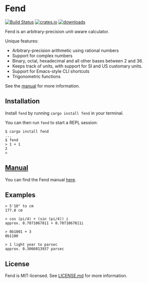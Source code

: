 # Fend

[![Build Status](https://github.com/printfn/fend-rs/workflows/Rust/badge.svg)](https://github.com/printfn/fend-rs)
[![crates.io](https://img.shields.io/crates/v/fend)](https://crates.io/crates/fend)
[![downloads](https://img.shields.io/crates/d/fend)](https://crates.io/crates/fend)

Fend is an arbitrary-precision unit-aware calculator.

Unique features:

* Arbitrary-precision arithmetic using rational numbers
* Support for complex numbers
* Binary, octal, hexadecimal and all other bases between 2 and 36.
* Keeps track of units, with support for SI and US customary units.
* Support for Emacs-style CLI shortcuts
* Trigonometric functions

See the [manual](https://github.com/printfn/fend-rs/wiki) for more information.

## Installation

Install `fend` by running `cargo install fend` in your terminal.

You can then run `fend` to start a REPL session:

```
$ cargo install fend
...
$ fend
> 1 + 1
2
>
```

## [Manual](https://github.com/printfn/fend-rs/wiki)

You can find the Fend manual [here](https://github.com/printfn/fend-rs/wiki).

## Examples

```
> 5'10" to cm
177.8 cm
```

```
> cos (pi/4) + (sin (pi/4)) i
approx. 0.7071067811 + 0.7071067811i
```

```
> 0b1001 + 3
0b1100
```

```
> 1 light year to parsec
approx. 0.3066013937 parsec
```

## License

Fend is MIT-licensed. See [LICENSE.md](LICENSE.md) for more information.
